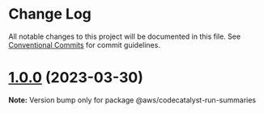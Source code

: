 # Change Log

All notable changes to this project will be documented in this file.
See [Conventional Commits](https://conventionalcommits.org) for commit guidelines.

# [1.0.0](https://github.com/aws/actions-dev-kit/compare/v0.109.1...v1.0.0) (2023-03-30)

**Note:** Version bump only for package @aws/codecatalyst-run-summaries
